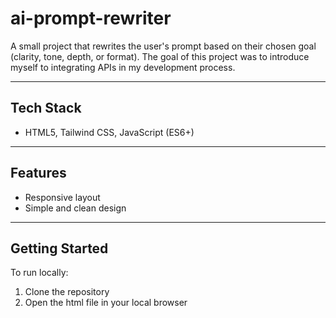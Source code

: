 # ai-prompt-rewriter

A small project that rewrites the user's prompt based on their chosen goal (clarity, tone, depth, or format). The goal of this project was to introduce myself to integrating APIs in my development process.

---

## Tech Stack

- HTML5, Tailwind CSS, JavaScript (ES6+)

---

## Features

- Responsive layout
- Simple and clean design 

---

## Getting Started

To run locally:
1. Clone the repository
2. Open the html file in your local browser